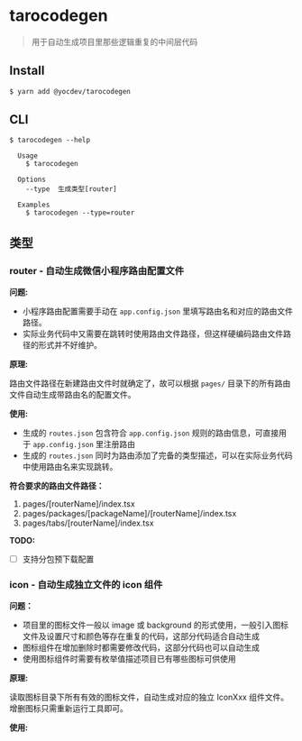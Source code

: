 # tarocodegen

> 用于自动生成项目里那些逻辑重复的中间层代码

## Install

```bash
$ yarn add @yocdev/tarocodegen
```

## CLI

```
$ tarocodegen --help

  Usage
    $ tarocodegen

  Options
    --type  生成类型[router]

  Examples
    $ tarocodegen --type=router
```

## 类型
### router - 自动生成微信小程序路由配置文件
**问题:**
- 小程序路由配置需要手动在 `app.config.json` 里填写路由名和对应的路由文件路径。
- 实际业务代码中又需要在跳转时使用路由文件路径，但这样硬编码路由文件路径的形式并不好维护。

**原理:**

路由文件路径在新建路由文件时就确定了，故可以根据 `pages/` 目录下的所有路由文件自动生成带路由名的配置文件。

**使用:**
- 生成的 `routes.json` 包含符合 `app.config.json` 规则的路由信息，可直接用于 `app.config.json` 里注册路由
- 生成的 `routes.json` 同时为路由添加了完备的类型描述，可以在实际业务代码中使用路由名来实现跳转。

**符合要求的路由文件路径：**
1. pages/[routerName]/index.tsx
2. pages/packages/[packageName]/[routerName]/index.tsx
3. pages/tabs/[routerName]/index.tsx

**TODO:**
- [ ] 支持分包预下载配置


### icon - 自动生成独立文件的 icon 组件
**问题：**
- 项目里的图标文件一般以 image 或 background 的形式使用，一般引入图标文件及设置尺寸和颜色等存在重复的代码，这部分代码适合自动生成
- 图标组件在增加删除时都需要修改代码，这部分代码也可以自动生成
- 使用图标组件时需要有枚举值描述项目已有哪些图标可供使用

**原理:**

读取图标目录下所有有效的图标文件，自动生成对应的独立 IconXxx 组件文件。增删图标只需重新运行工具即可。

**使用:**
